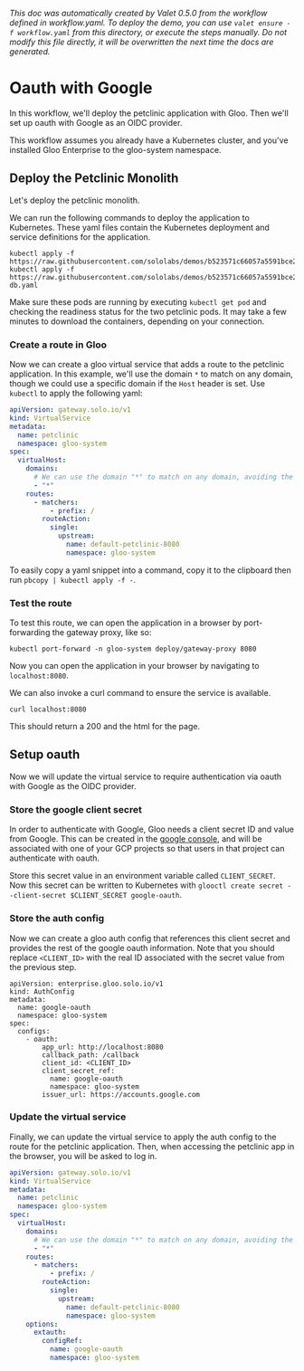 _This doc was automatically created by Valet 0.5.0 from the workflow defined in workflow.yaml. To deploy the demo, you can use `valet ensure -f workflow.yaml` from this directory, or execute the steps manually. Do not modify this file directly, it will be overwritten the next time the docs are generated._

# Oauth with Google

In this workflow, we'll deploy the petclinic application with Gloo. Then we'll set up oauth with Google as an OIDC provider.

This workflow assumes you already have a Kubernetes cluster, and you've installed Gloo Enterprise to the gloo-system namespace.

## Deploy the Petclinic Monolith

Let's deploy the petclinic monolith.

 

We can run the following commands to deploy the application to Kubernetes. These yaml files contain the Kubernetes deployment and service definitions for the application.


```
kubectl apply -f https://raw.githubusercontent.com/sololabs/demos/b523571c66057a5591bce22ad896729f1fee662b/petclinic_demo/petclinic.yaml
kubectl apply -f https://raw.githubusercontent.com/sololabs/demos/b523571c66057a5591bce22ad896729f1fee662b/petclinic_demo/petclinic-db.yaml
```

 

Make sure these pods are running by executing `kubectl get pod` and checking the readiness status for the two petclinic pods. It may take a few minutes to download the containers, depending on your connection.


### Create a route in Gloo

Now we can create a gloo virtual service that adds a route to the petclinic application. In this example, we'll use the domain `*` to match on any domain, though we could use a specific domain if the `Host` header is set. Use `kubectl` to apply the following yaml:


```yaml
apiVersion: gateway.solo.io/v1
kind: VirtualService
metadata:
  name: petclinic
  namespace: gloo-system
spec:
  virtualHost:
    domains:
      # We can use the domain "*" to match on any domain, avoiding the need for a host / host header when testing the route.
      - "*"
    routes:
      - matchers:
          - prefix: /
        routeAction:
          single:
            upstream:
              name: default-petclinic-8080
              namespace: gloo-system
```

 

To easily copy a yaml snippet into a command, copy it to the clipboard then run `pbcopy | kubectl apply -f -`.


### Test the route

To test this route, we can open the application in a browser by port-forwarding the gateway proxy, like so:

`kubectl port-forward -n gloo-system deploy/gateway-proxy 8080`

Now you can open the application in your browser by navigating to `localhost:8080`.

We can also invoke a curl command to ensure the service is available.

`curl localhost:8080`

This should return a 200 and the html for the page.


## Setup oauth

Now we will update the virtual service to require authentication via oauth with Google as the OIDC provider.

### Store the google client secret

In order to authenticate with Google, Gloo needs a client secret ID and value from Google. This can be created in the [google console](https://console.developers.google.com/apis/credentials), and will be associated with one of your GCP projects so that users in that project can authenticate with oauth.


Store this secret value in an environment variable called `CLIENT_SECRET`. Now this secret can be written to Kubernetes with `glooctl create secret --client-secret $CLIENT_SECRET google-oauth`.


### Store the auth config

Now we can create a gloo auth config that references this client secret and provides the rest of the google oauth information. Note that you should replace `<CLIENT_ID>` with the real ID associated with the secret value from the previous step.


```
apiVersion: enterprise.gloo.solo.io/v1
kind: AuthConfig
metadata:
  name: google-oauth
  namespace: gloo-system
spec:
  configs:
    - oauth:
        app_url: http://localhost:8080
        callback_path: /callback
        client_id: <CLIENT_ID>
        client_secret_ref:
          name: google-oauth
          namespace: gloo-system
        issuer_url: https://accounts.google.com
```

### Update the virtual service

Finally, we can update the virtual service to apply the auth config to the route for the petclinic application. Then, when accessing the petclinic app in the browser, you will be asked to log in.


```yaml
apiVersion: gateway.solo.io/v1
kind: VirtualService
metadata:
  name: petclinic
  namespace: gloo-system
spec:
  virtualHost:
    domains:
      # We can use the domain "*" to match on any domain, avoiding the need for a host / host header when testing the route.
      - "*"
    routes:
      - matchers:
          - prefix: /
        routeAction:
          single:
            upstream:
              name: default-petclinic-8080
              namespace: gloo-system
    options:
      extauth:
        configRef:
          name: google-oauth
          namespace: gloo-system
```